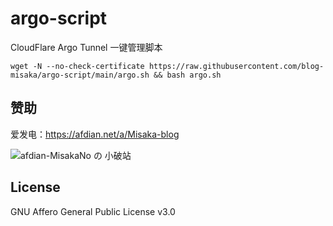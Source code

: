 # argo-script

CloudFlare Argo Tunnel 一键管理脚本

```shell
wget -N --no-check-certificate https://raw.githubusercontent.com/blog-misaka/argo-script/main/argo.sh && bash argo.sh
```

## 赞助

爱发电：https://afdian.net/a/Misaka-blog

![afdian-MisakaNo の 小破站](https://user-images.githubusercontent.com/122191366/211533469-351009fb-9ae8-4601-992a-abbf54665b68.jpg)

## License
GNU Affero General Public License v3.0
